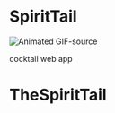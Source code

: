 # SpiritTail

![Animated GIF-source](https://user-images.githubusercontent.com/55302995/123132972-e9b01e80-d414-11eb-9559-cc7a4625379e.gif)


cocktail web app
# TheSpiritTail
